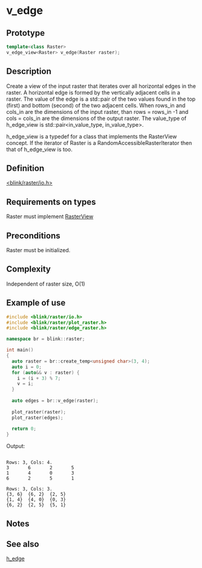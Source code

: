 # v_edge
## Prototype
```cpp
template<class Raster>
v_edge_view<Raster> v_edge(Raster raster);
```
## Description
Create a view of the input raster that iterates over all horizontal edges in the raster. A horizontal edge is formed by the vertically adjacent cells in a raster. The value of the edge is a std::pair of the two values found in the top (first) and bottom (second) of the two adjacent cells. When rows_in and cols_in are the dimensions of the input raster, than rows = rows_in -1 and cols = cols_in are the dimensions of the output raster. The value_type of h_edge_view is std::pair<in_value_type, in_value_type>.

h_edge_view<Raster> is a typedef for a class that implements the RasterView concept. If the iterator of Raster is a RandomAccessibleRasterIterator then that of h_edge_view<Raster> is too.

## Definition
[<blink/raster/io.h>](./../../include/blink/raster/edge_raster.h)

## Requirements on types
Raster must implement [RasterView](.\..\concepts\raster_view.md)

## Preconditions
Raster must be initialized.

## Complexity
Independent of raster size, O(1)

## Example of use
```cpp//example_v_edge.cpp
#include <blink/raster/io.h>
#include <blink/raster/plot_raster.h>
#include <blink/raster/edge_raster.h>

namespace br = blink::raster;

int main()
{
  auto raster = br::create_temp<unsigned char>(3, 4);
  auto i = 0;
  for (auto&& v : raster) {
    i = (i + 3) % 7;
    v = i;
  }
  
  auto edges = br::v_edge(raster);
 
  plot_raster(raster);
  plot_raster(edges);
  
  return 0;
}
```
Output:
```

Rows: 3, Cols: 4.
3       6       2       5
1       4       0       3
6       2       5       1

Rows: 3, Cols: 3.
{3, 6}  {6, 2}  {2, 5}
{1, 4}  {4, 0}  {0, 3}
{6, 2}  {2, 5}  {5, 1}
```
## Notes
## See also
[h_edge](./h_edge.md)